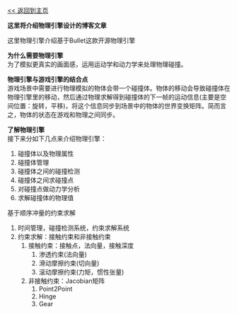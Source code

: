 [<< 返回到主页](../index.md)

**这里将介绍物理引擎设计的博客文章**  

这里物理引擎介绍基于Bullet这款开源物理引擎   

**为什么需要物理引擎**  
为了模拟更真实的画面感，运用运动学和动力学来处理物理碰撞。  

**物理引擎与游戏引擎的结合点**   
游戏场景中需要进行物理模拟的物体会带一个碰撞体。物体的移动会导致碰撞体在物理引擎里的移动，然后通过物理求解得到碰撞体的下一帧的运动信息(主要是空间位置：旋转，平移)，将这个信息同步到场景中的物体的世界变换矩阵。简而言之，物体的状态在游戏和物理之间同步。 

**了解物理引擎**   
接下来分如下几点来介绍物理引擎：  
1. 碰撞体以及物理属性  
2. 碰撞体管理  
3. 碰撞体之间的碰撞检测  
4. 碰撞体之间求碰撞点    
5. 对碰撞点做动力学分析  
6. 求解碰撞体的物理值  


基于顺序冲量的约束求解    
1. 时间管理，碰撞检测系统，约束求解系统  
2. 约束求解：接触约束和非接触约束  
    1. 接触约束：接触点，法向量，接触深度  
        1. 渗透约束(法向量)  
        2. 滑动摩擦约束(切向量)  
        3. 滚动摩擦约束(力矩，惯性张量)  
    2. 非接触约束：Jacobian矩阵  
        1. Point2Point  
        2. Hinge  
        3. Gear  



